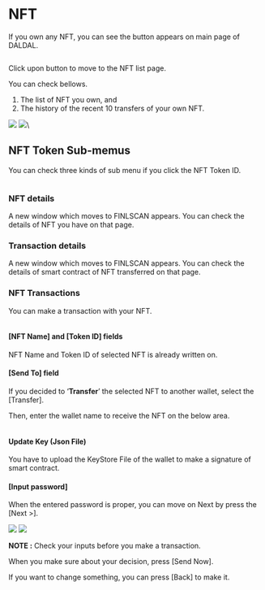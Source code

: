 # NFT

If you own any NFT, you can see the button appears on main page of DALDAL.

<figure><img src="../../../../../.gitbook/assets/image (3).png" alt=""><figcaption></figcaption></figure>

Click upon button to move to the NFT list page.

You can check bellows.

1. The list of NFT you own, and
2. The history of the recent 10 transfers of your own NFT.

![](<../../../../../.gitbook/assets/image (1) (3).png>)    ![](<../../../../../.gitbook/assets/image (8).png>)\


## NFT Token Sub-memus

You can check three kinds of sub menu if you click the NFT Token ID.

<figure><img src="../../../../../.gitbook/assets/image (9).png" alt=""><figcaption></figcaption></figure>

### NFT details

A new window which moves to FINLSCAN appears. You can check the details of NFT you have on that page.

### Transaction details

A new window which moves to FINLSCAN appears. You can check the details of smart contract of NFT transferred on that page.

### NFT Transactions

You can make a transaction with your NFT.

<figure><img src="../../../../../.gitbook/assets/image (2) (3).png" alt=""><figcaption></figcaption></figure>

#### \[NFT Name] and \[Token ID] fields

NFT Name and Token ID of selected NFT is already written on.

#### \[Send To] field

If you decided to ‘**Transfer**’ the selected NFT to another wallet, select the \[Transfer].&#x20;

Then, enter the wallet name to receive the NFT on the below area.

<figure><img src="../../../../../.gitbook/assets/image (1).png" alt=""><figcaption></figcaption></figure>

#### Update Key (Json File)

You have to upload the KeyStore File of the wallet to make a signature of smart contract.

#### \[Input password]

When the entered password is proper, you can move on Next by press the \[Next >].

![](<../../../../../.gitbook/assets/image (13).png>)    ![](<../../../../../.gitbook/assets/image (11) (1).png>)

**NOTE :** Check your inputs before you make a transaction.

When you make sure about your decision, press \[Send Now].

If you want to change something, you can press \[Back] to make it.

